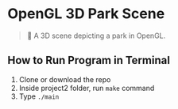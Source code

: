 # OpenGL 3D Park Scene

> :sunflower: A 3D scene depicting a park in OpenGL.

## How to Run Program in Terminal

1. Clone or download the repo
2. Inside project2 folder, run `make` command
3. Type `./main`
